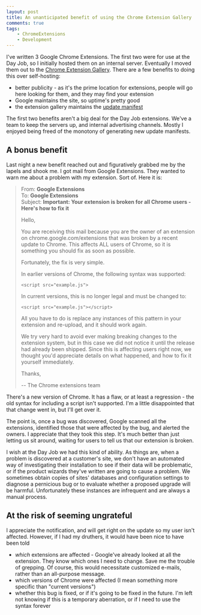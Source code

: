 ```yaml
---
layout: post
title: An unanticipated benefit of using the Chrome Extension Gallery
comments: true
tags:
    - ChromeExtensions
    - Development
---
```

I've written 3 Google Chrome Extensions. The first two were for use at the Day Job, so I initially hosted them on an internal server. Eventually I moved them out to the <a href="https://chrome.google.com/extensions">Chrome Extension Gallery</a>. There are a few benefits to doing this over self-hosting:

<ul>
<li>better publicity - as it's the prime location for extensions, people will go here looking for them, and they may find your extension</li>
<li>Google maintains the site, so uptime's pretty good</li>
<li>the extension gallery maintains the <a href="http://code.google.com/chrome/extensions/autoupdate.html#H2-2">update manifest</a></li>
</ul>

The first two benefits aren't a big deal for the Day Job extensions. We've a team to keep the servers up, and internal advertising channels. Mostly I enjoyed being freed of the monotony of generating new update manifests.

<h2>A bonus benefit</h2>
Last night a new benefit reached out and figuratively grabbed me by the lapels and shook me. I got mail from Google Extensions. They wanted to warn me about a problem with my extension. Sort of. Here it is:

> From:	<b>Google Extensions</b>  
> To:	<b>Google Extensions</b>  
> Subject:	<b>Important: Your extension is broken for all Chrome users - Here's how to fix it</b>  
> 	
> Hello,  
> 
> You are receiving this mail because you are the owner of an extension
> on chrome.google.com/extensions that was broken by a recent update to
> Chrome. This affects ALL users of Chrome, so it is something you
> should fix as soon as possible.
> 
> Fortunately, the fix is very simple.
> 
> In earlier versions of Chrome, the following syntax was supported:
> 
> <pre><code class="html">&lt;script src="example.js"&gt;</code></pre>
>
> In current versions, this is no longer legal and must be changed to:
> <pre><code class="html">&lt;script src="example.js"&gt;&lt;/script&gt;</code></pre>
> All you have to do is replace any instances of this pattern in your
> extension and re-upload, and it should work again.
> 
> We try very hard to avoid ever making breaking changes to the
> extension system, but in this case we did not notice it until the
> release had already been shipped. Since this is affecting users right
> now, we thought you'd appreciate details on what happened, and how to
> fix it yourself immediately.
> 
> Thanks,
> 
> -- The Chrome extensions team

There's a new version of Chrome. It has a flaw, or at least a regression - the old syntax for including  a script isn't supported. I'm a little disappointed that that change went in, but I'll get over it.

The point is, once a bug was discovered, Google scanned all the extensions, identified those that were affected by the bug, and alerted the owners. I appreciate that they took this step. It's much better than just letting us sit around, waiting for users to tell us that our extension is broken. 

I wish at the Day Job we had this kind of ability. As things are, when a problem is discovered at a customer's site, we don't have an automated way of investigating their installation to see if their data will be problematic, or if the product wizards they've written are going to cause a problem. We sometimes obtain copies of sites' databases and configuration settings to diagnose a pernicious bug or to evaluate whether a proposed upgrade will be harmful. Unfortunately these instances are infrequent and are always a manual process.

<h2>At the risk of seeming ungrateful</h2>
I appreciate the notification, and will get right on the update so my user isn't affected. However, if I had my druthers, it would have been nice to have been told
<ul>
<li><i>which</i> extensions are affected - Google've already looked at all the extension. They know which ones I need to change. Save me the trouble of grepping. Of course, this would necessitate customized e-mails, rather than an all-purpose message.</li>
<li>which versions of Chrome were affected (I mean something more specific than "current versions")</li>
<li>whether this bug is fixed, or if it's going to be fixed in the future. I'm left not knowing if this is a temporary aberration, or if I need to use the <code><script></script></code> syntax forever</li>


